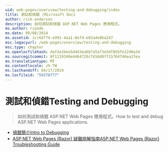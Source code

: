 ```yaml
---
uid: web-pages/overview/testing-and-debugging/index
title: 測試和偵錯 |Microsoft Docs
author: rick-anderson
description: 如何測試和偵錯 ASP.NET Web Pages 應用程式。
ms.author: riande
ms.date: 09/08/2014
ms.assetid: 1cc6d774-e991-4aa1-8efd-e83a4e0ba247
msc.legacyurl: /web-pages/overview/testing-and-debugging
msc.type: chapter
ms.openlocfilehash: daf4a1bee5d443ea6b7a5af3e5df85bfe12d0a34
ms.sourcegitcommit: 0f1119340e4464720cfd16d0ff15764746ea1fea
ms.translationtype: MT
ms.contentlocale: zh-TW
ms.lasthandoff: 04/17/2019
ms.locfileid: "59378777"
---
```

# <a name="testing-and-debugging"></a><span data-ttu-id="3a7a8-103">測試和偵錯</span><span class="sxs-lookup"><span data-stu-id="3a7a8-103">Testing and Debugging</span></span>

> <span data-ttu-id="3a7a8-104">如何測試和偵錯 ASP.NET Web Pages 應用程式。</span><span class="sxs-lookup"><span data-stu-id="3a7a8-104">How to test and debug ASP.NET Web Pages applications.</span></span>


- [<span data-ttu-id="3a7a8-105">偵錯簡介</span><span class="sxs-lookup"><span data-stu-id="3a7a8-105">Intro to Debugging</span></span>](introduction-to-debugging.md)
- [<span data-ttu-id="3a7a8-106">ASP.NET Web Pages (Razor) 疑難排解指南</span><span class="sxs-lookup"><span data-stu-id="3a7a8-106">ASP.NET Web Pages (Razor) Troubleshooting Guide</span></span>](aspnet-web-pages-razor-troubleshooting-guide.md)
